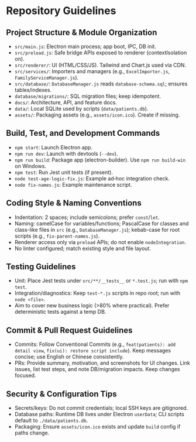 # Repository Guidelines

## Project Structure & Module Organization
- `src/main.js`: Electron main process; app boot, IPC, DB init.
- `src/preload.js`: Safe bridge APIs exposed to renderer (contextIsolation on).
- `src/renderer/`: UI (HTML/CSS/JS). Tailwind and Chart.js used via CDN.
- `src/services/`: Importers and managers (e.g., `ExcelImporter.js`, `FamilyServiceManager.js`).
- `src/database/`: `DatabaseManager.js` reads `database-schema.sql`; ensures tables/indexes.
- `database/migrations/`: SQL migration files; keep idempotent.
- `docs/`: Architecture, API, and feature docs.
- `data/`: Local SQLite used by scripts (`data/patients.db`).
- `assets/`: Packaging assets (e.g., `assets/icon.ico`). Create if missing.

## Build, Test, and Development Commands
- `npm start`: Launch Electron app.
- `npm run dev`: Launch with devtools (`--dev`).
- `npm run build`: Package app (electron-builder). Use `npm run build-win` on Windows.
- `npm test`: Run Jest unit tests (if present).
- `node test-age-logic-fix.js`: Example ad‑hoc integration check.
- `node fix-names.js`: Example maintenance script.

## Coding Style & Naming Conventions
- Indentation: 2 spaces; include semicolons; prefer `const`/`let`.
- Naming: camelCase for variables/functions; PascalCase for classes and class-like files in `src` (e.g., `DatabaseManager.js`); kebab-case for root scripts (e.g., `fix-parent-names.js`).
- Renderer access only via `preload` APIs; do not enable `nodeIntegration`.
- No linter configured; match existing style and file layout.

## Testing Guidelines
- Unit: Place Jest tests under `src/**/__tests__` or `*.test.js`; run with `npm test`.
- Integration/diagnostics: Keep `test-*.js` scripts in repo root; run with `node <file>`.
- Aim to cover new business logic (>80% where practical). Prefer deterministic tests against a temp DB.

## Commit & Pull Request Guidelines
- Commits: Follow Conventional Commits (e.g., `feat(patients): add detail view`, `fix(ui): restore script include`). Keep messages concise; use English or Chinese consistently.
- PRs: Provide summary, motivation, and screenshots for UI changes. Link issues, list test steps, and note DB/migration impacts. Keep changes focused.

## Security & Configuration Tips
- Secrets/keys: Do not commit credentials; local SSH keys are gitignored.
- Database paths: Runtime DB lives under Electron `userData`; CLI scripts default to `./data/patients.db`.
- Packaging: Ensure `assets/icon.ico` exists and update `build` config if paths change.
